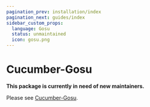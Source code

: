 ```yaml
---
pagination_prev: installation/index
pagination_next: guides/index
sidebar_custom_props:
  language: Gosu
  status: unmaintained
  icon: gosu.png
---
```


# Cucumber-Gosu

**This package is currently in need of new maintainers.**

Please see [Cucumber-Gosu](https://github.com/cucumber/cucumber-jvm-gosu).
